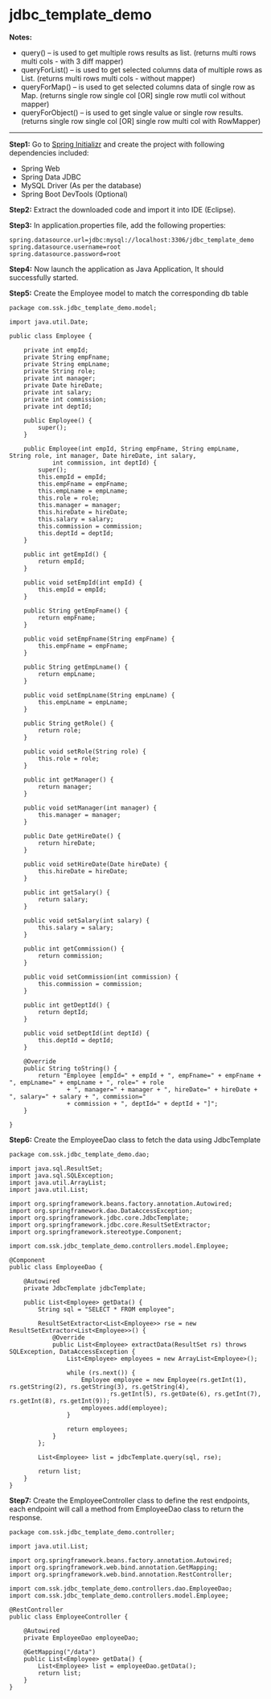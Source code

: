 # jdbc_template_demo

**Notes:**

- query() – is used to get multiple rows results as list. (returns multi rows multi cols - with 3 diff mapper)
- queryForList() – is used to get selected columns data of multiple rows as List. (returns multi rows multi cols - without mapper)
- queryForMap() – is used to get selected columns data of single row as Map. (returns single row single col [OR] single row mutli col without mapper)
- queryForObject() – is used to get single value or single row results. (returns single row single col [OR] single row multi col with RowMapper)

---

**Step1:** Go to [Spring Initializr](https://start.spring.io/) and create the project with following dependencies included: 
- Spring Web
- Spring Data JDBC
- MySQL Driver (As per the database)
- Spring Boot DevTools (Optional)


**Step2:** Extract the downloaded code and import it into IDE (Eclipse).


**Step3:** In application.properties file, add the following properties: 

```
spring.datasource.url=jdbc:mysql://localhost:3306/jdbc_template_demo
spring.datasource.username=root
spring.datasource.password=root
```


**Step4:** Now launch the application as Java Application, It should successfully started.


**Step5:** Create the Employee model to match the corresponding db table

```
package com.ssk.jdbc_template_demo.model;

import java.util.Date;

public class Employee {

	private int empId;
	private String empFname;
	private String empLname;
	private String role;
	private int manager;
	private Date hireDate;
	private int salary;
	private int commission;
	private int deptId;

	public Employee() {
		super();
	}

	public Employee(int empId, String empFname, String empLname, String role, int manager, Date hireDate, int salary,
			int commission, int deptId) {
		super();
		this.empId = empId;
		this.empFname = empFname;
		this.empLname = empLname;
		this.role = role;
		this.manager = manager;
		this.hireDate = hireDate;
		this.salary = salary;
		this.commission = commission;
		this.deptId = deptId;
	}

	public int getEmpId() {
		return empId;
	}

	public void setEmpId(int empId) {
		this.empId = empId;
	}

	public String getEmpFname() {
		return empFname;
	}

	public void setEmpFname(String empFname) {
		this.empFname = empFname;
	}

	public String getEmpLname() {
		return empLname;
	}

	public void setEmpLname(String empLname) {
		this.empLname = empLname;
	}

	public String getRole() {
		return role;
	}

	public void setRole(String role) {
		this.role = role;
	}

	public int getManager() {
		return manager;
	}

	public void setManager(int manager) {
		this.manager = manager;
	}

	public Date getHireDate() {
		return hireDate;
	}

	public void setHireDate(Date hireDate) {
		this.hireDate = hireDate;
	}

	public int getSalary() {
		return salary;
	}

	public void setSalary(int salary) {
		this.salary = salary;
	}

	public int getCommission() {
		return commission;
	}

	public void setCommission(int commission) {
		this.commission = commission;
	}

	public int getDeptId() {
		return deptId;
	}

	public void setDeptId(int deptId) {
		this.deptId = deptId;
	}

	@Override
	public String toString() {
		return "Employee [empId=" + empId + ", empFname=" + empFname + ", empLname=" + empLname + ", role=" + role
				+ ", manager=" + manager + ", hireDate=" + hireDate + ", salary=" + salary + ", commission="
				+ commission + ", deptId=" + deptId + "]";
	}

}
```


**Step6:** Create the EmployeeDao class to fetch the data using JdbcTemplate

```
package com.ssk.jdbc_template_demo.dao;

import java.sql.ResultSet;
import java.sql.SQLException;
import java.util.ArrayList;
import java.util.List;

import org.springframework.beans.factory.annotation.Autowired;
import org.springframework.dao.DataAccessException;
import org.springframework.jdbc.core.JdbcTemplate;
import org.springframework.jdbc.core.ResultSetExtractor;
import org.springframework.stereotype.Component;

import com.ssk.jdbc_template_demo.controllers.model.Employee;

@Component
public class EmployeeDao {

	@Autowired
	private JdbcTemplate jdbcTemplate;

	public List<Employee> getData() {
		String sql = "SELECT * FROM employee";

		ResultSetExtractor<List<Employee>> rse = new ResultSetExtractor<List<Employee>>() {
			@Override
			public List<Employee> extractData(ResultSet rs) throws SQLException, DataAccessException {
				List<Employee> employees = new ArrayList<Employee>();

				while (rs.next()) {
					Employee employee = new Employee(rs.getInt(1), rs.getString(2), rs.getString(3), rs.getString(4),
							rs.getInt(5), rs.getDate(6), rs.getInt(7), rs.getInt(8), rs.getInt(9));
					employees.add(employee);
				}

				return employees;
			}
		};

		List<Employee> list = jdbcTemplate.query(sql, rse);

		return list;
	}
}
```


**Step7:** Create the EmployeeController class to define the rest endpoints, each endpoint will call a method from EmployeeDao class to return the response.

```
package com.ssk.jdbc_template_demo.controller;

import java.util.List;

import org.springframework.beans.factory.annotation.Autowired;
import org.springframework.web.bind.annotation.GetMapping;
import org.springframework.web.bind.annotation.RestController;

import com.ssk.jdbc_template_demo.controllers.dao.EmployeeDao;
import com.ssk.jdbc_template_demo.controllers.model.Employee;

@RestController
public class EmployeeController {

	@Autowired
	private EmployeeDao employeeDao;
	
	@GetMapping("/data")
	public List<Employee> getData() {
		List<Employee> list = employeeDao.getData();
		return list;
	}
}
``` 